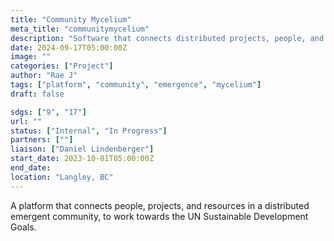 ```yaml
---
title: "Community Mycelium"
meta_title: "communitymycelium"
description: "Software that connects distributed projects, people, and resources for social good."
date: 2024-09-17T05:00:00Z
image: ""
categories: ["Project"]
author: "Rae J"
tags: ["platform", "community", "emergence", "mycelium"]
draft: false

sdgs: ["9", "17"]
url: ""
status: ["Internal", "In Progress"]
partners: [""]
liaison: ["Daniel Lindenberger"]
start_date: 2023-10-01T05:00:00Z
end_date:
location: "Langley, BC"
---
```


A platform that connects people, projects, and resources in a distributed emergent community, to work towards the UN Sustainable Development Goals.
